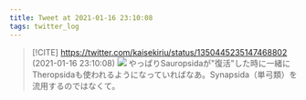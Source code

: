 ```yaml
---
title: Tweet at 2021-01-16 23:10:08
tags: twitter_log
---
```


> [!CITE] https://twitter.com/kaisekiriu/status/1350445235147468802 (2021-01-16 23:10:08)
> ![](https://twitter.com/kaisekiriu/status/1350445235147468802)
> やっぱりSauropsidaが"復活"した時に一緒にTheropsidaも使われるようになっていればなあ。Synapsida（単弓類）を流用するのではなくて。
